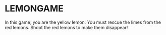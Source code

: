 # LEMONGAME
In this game, you are the yellow lemon. You must rescue the limes from the red lemons. Shoot the red lemons to make them disappear!
